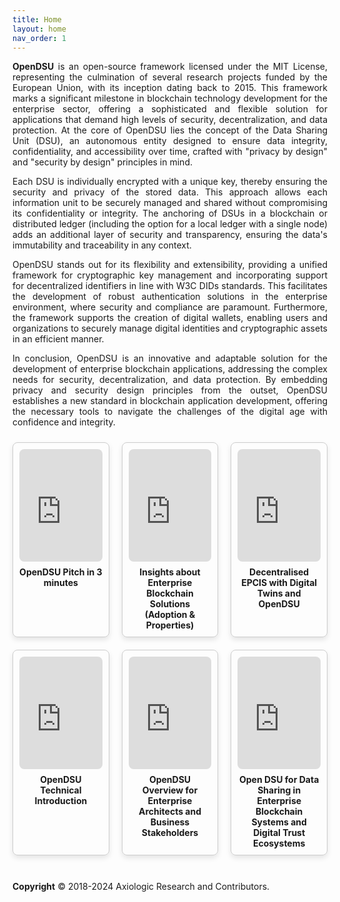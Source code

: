 ```yaml
---
title: Home
layout: home
nav_order: 1
---
```


<p style='text-align: justify;'><b>OpenDSU</b> is an open-source framework licensed under the MIT License, representing the culmination of several research projects funded by the European Union, with its inception dating back to 2015. This framework marks a significant milestone in blockchain technology development for the enterprise sector, offering a sophisticated and flexible solution for applications that demand high levels of security, decentralization, and data protection. At the core of OpenDSU lies the concept of the Data Sharing Unit (DSU), an autonomous entity designed to ensure data integrity, confidentiality, and accessibility over time, crafted with "privacy by design" and "security by design" principles in mind.
</p>

<p style='text-align: justify;'>Each DSU is individually encrypted with a unique key, thereby ensuring the security and privacy of the stored data. This approach allows each information unit to be securely managed and shared without compromising its confidentiality or integrity. The anchoring of DSUs in a blockchain or distributed ledger (including the option for a local ledger with a single node) adds an additional layer of security and transparency, ensuring the data's immutability and traceability in any context.
</p>

<p style='text-align: justify;'>OpenDSU stands out for its flexibility and extensibility, providing a unified framework for cryptographic key management and incorporating support for decentralized identifiers in line with W3C DIDs standards. This facilitates the development of robust authentication solutions in the enterprise environment, where security and compliance are paramount. Furthermore, the framework supports the creation of digital wallets, enabling users and organizations to securely manage digital identities and cryptographic assets in an efficient manner.
</p>

<p style='text-align: justify;'>In conclusion, OpenDSU is an innovative and adaptable solution for the development of enterprise blockchain applications, addressing the complex needs for security, decentralization, and data protection. By embedding privacy and security design principles from the outset, OpenDSU establishes a new standard in blockchain application development, offering the necessary tools to navigate the challenges of the digital age with confidence and integrity.
</p>


<html lang="en">
<head>
<meta charset="UTF-8">
<meta name="viewport" content="width=device-width, initial-scale=1.0">
<title>YouTube Video Cards</title>
<style>
  .row {
    display: flex;
    justify-content: center;
    align-items: stretch; /* Make items stretch vertically */
    flex-wrap: wrap;
    margin: 0 -10px;
  }
  .card {
    width: calc(33.33% - 20px); /* Adjusted width to accommodate 3 cards per row */
    border: 1px solid #ccc;
    border-radius: 8px;
    margin: 10px;
    padding: 10px;
    box-shadow: 0 4px 8px rgba(0, 0, 0, 0.1);
    box-sizing: border-box; /* Include padding and border in the width calculation */
    display: flex;
    flex-direction: column;
  }
  .card iframe {
    width: 100%;
    height: 180px;
    border: none;
    border-radius: 8px;
  }
  .title {
    font-size: 14px;
    font-weight: bold;
    margin-top: 8px;
    text-align: center; /* Center the title */
  }
</style>
</head>
<body>

<div class="row">
  <div class="card">
    <iframe src="https://www.youtube.com/embed/n6YiWk8t3W0?si=6l1jbqU3aq2Gf_IN" frameborder="0" allowfullscreen></iframe>
    <div class="title">OpenDSU Pitch in 3 minutes</div>
  </div>

  <div class="card">
    <iframe src="https://www.youtube.com/embed/RYxe61jE_J8?si=boFeN1F96bZQWeCD" frameborder="0" allowfullscreen></iframe>
    <div class="title">Insights about Enterprise Blockchain Solutions (Adoption & Properties)</div>
  </div>

  <div class="card">
    <iframe src="https://www.youtube.com/embed/tYjIfKK4TOQ?si=s9Ep9lFXx-H33sv6" frameborder="0" allowfullscreen></iframe>
    <div class="title">Decentralised EPCIS with Digital Twins and OpenDSU</div>
  </div>
</div>

<div class="row">
  <div class="card">
    <iframe src="https://www.youtube.com/embed/BB7XcK8Ptss?si=szd06PzJIvXtUx2w" frameborder="0" allowfullscreen></iframe>
    <div class="title">OpenDSU Technical Introduction</div>
  </div>

  <div class="card">
    <iframe src="https://www.youtube.com/embed/HCkeFXyeJxg?si=3eWIn8wbNRMlybUU" frameborder="0" allowfullscreen></iframe>
    <div class="title">OpenDSU Overview for Enterprise Architects and Business Stakeholders </div>
  </div>

  <div class="card">
    <iframe src="https://www.youtube.com/embed/0A3bGUAajrM?si=KSaBfEwnUbs8ADiD" frameborder="0" allowfullscreen></iframe>
    <div class="title">Open DSU for Data Sharing in Enterprise Blockchain Systems and Digital Trust Ecosystems</div>
  </div>
</div>

</body>
</html>



<br>

 **Copyright** © 2018-2024 Axiologic Research and Contributors.
